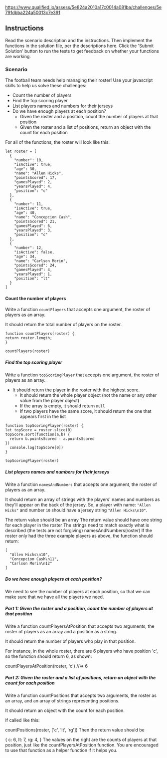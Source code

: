 https://www.qualified.io/assess/5e824a2010a17c0014a081ba/challenges/5e791dbba224a50013c7e391

## Instructions
Read the scenario description and the instructions. Then implement the functions in the solution file, per the descriptions here. Click the 'Submit Solution' button to run the tests to get feedback on whether your functions are working.

### Scenario
The football team needs help managing their roster! Use your javascript skills to help us solve these challenges:

- Count the number of players
- Find the top scoring player
- List players names and numbers for their jerseys
- Do we have enough players at each position?
  - Given the roster and a position, count the number of players at that position
  - Given the roster and a list of positions, return an object with the count for each position

For all of the functions, the roster will look like this:

```
let roster = [
  {
    "number": 10,
    "isActive": true,
    "age": 30,
    "name": "Allen Hicks",
    "pointsScored": 17,
    "gamesPlayed": 2,
    "yearsPlayed": 4,
    "position": "c"
  },
  {
    "number": 11,
    "isActive": true,
    "age": 40,
    "name": "Concepcion Cash",
    "pointsScored": 21,
    "gamesPlayed": 6,
    "yearsPlayed": 3,
    "position": "c"
  },
  {
    "number": 12,
    "isActive": false,
    "age": 34,
    "name": "Carlson Morin",
    "pointsScored": 24,
    "gamesPlayed": 4,
    "yearsPlayed": 1,
    "position": "lt"
  }
]
```

  #### Count the number of players
Write a function `countPlayers` that accepts one argument, the roster of players as an array.

It should return the total number of players on the roster.

```
function countPlayers(roster) {
return roster.length;
}

countPlayers(roster)
```

  ##### Find the top scoring player
Write a function `topScoringPlayer` that accepts one argument, the roster of players as an array.

  - It should return the player in the roster with the highest score.
    - It should return the whole player object (not the name or any other value from the player object)
    - If the array is empty, it should return `null`
    - If two players have the same score, it should return the one that appears first in the list

```
function topScoringPlayer(roster) {
let topScore = roster.slice(0)
topScore.sort(function(a,b) {
  return b.pointsScored - a.pointsScored
})
  console.log(topScore[0])
}

topScoringPlayer(roster)
```

##### List players names and numbers for their jerseys
Write a function `namesAndNumbers` that accepts one argument, the roster of players as an array.

It should return an array of strings with the players' names and numbers as they'll appear on the back of the jersey. So, a player with name: `"Allen Hicks"` and number `10` should have a jersey string `"Allen Hicks\n10"`.

The return value should be an array
The return value should have one string for each player in the roster
The strings need to match exactly what is described (the tests are not forgiving)
namesAndNumbers(roster)
If the roster only had the three example players as above, the function should return:
```
[
  "Allen Hicks\n10",
  "Concepcion Cash\n11",
  "Carlson Morin\n12"
]
```
##### Do we have enough players at each position?
We need to see the number of players at each position, so that we can make sure that we have all the players we need.

  ##### Part 1: Given the roster and a position, count the number of players at that position
Write a function countPlayersAtPosition that accepts two arguments, the roster of players as an array and a position as a string.

It should return the number of players who play in that position.

For instance, in the whole roster, there are 6 players who have position 'c', so the function should return 6, as shown:

countPlayersAtPosition(roster, 'c') //=> 6
  ##### Part 2: Given the roster and a list of positions, return an object with the count for each position
Write a function countPositions that accepts two arguments, the roster as an array, and an array of strings representing positions.

It should return an object with the count for each position.

If called like this:

countPositions(roster, ['c', 'lt', 'rg'])
Then the return value should be

{
  c: 6,
  lt: 7,
  rg: 4,
}
The values on the right are the counts of players at that position, just like the countPlayersAtPosition function. You are encouraged to use that function as a helper function if it helps you.
